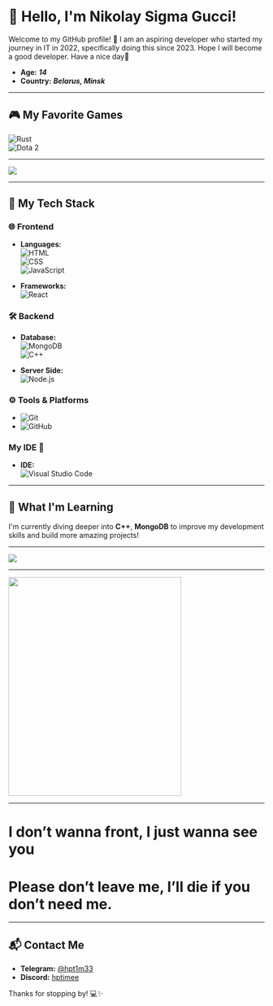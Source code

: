 # 👋 Hello, I'm Nikolay Sigma Gucci!

Welcome to my GitHub profile! 🚀 I am an aspiring developer who started my journey in IT in 2022, specifically doing this since 2023. Hope I will become a good developer. Have a nice day👀  
- **Age:** ***14***  
- **Country:** ***Belarus, Minsk***

---

## 🎮 My Favorite Games  
![Rust](https://img.shields.io/badge/Rust-1E1E1E?style=flat-square&logo=rust&logoColor=white)  
![Dota 2](https://img.shields.io/badge/Dota%202-512D6D?style=flat-square&logo=dota2&logoColor=white)  

---

![](https://media1.tenor.com/m/3tXhBBtoG-gAAAAd/yuno-gasai-anime.gif)

---

## 🌟 My Tech Stack

### 🌐 Frontend  
- **Languages:**  
  ![HTML](https://img.shields.io/badge/-HTML5-E34F26?style=flat-square&logo=html5&logoColor=white)  
  ![CSS](https://img.shields.io/badge/-CSS3-1572B6?style=flat-square&logo=css3&logoColor=white)  
  ![JavaScript](https://img.shields.io/badge/-JavaScript-F7DF1E?style=flat-square&logo=javascript&logoColor=black)  

- **Frameworks:**  
  ![React](https://img.shields.io/badge/-React-61DAFB?style=flat-square&logo=react&logoColor=white)

### 🛠️ Backend  
- **Database:**  
  ![MongoDB](https://img.shields.io/badge/-MongoDB-47A248?style=flat-square&logo=mongodb&logoColor=white)  
  ![C++](https://img.shields.io/badge/-C++-00599C?style=flat-square&logo=c%2B%2B&logoColor=white)

- **Server Side:**  
  ![Node.js](https://img.shields.io/badge/-Node.js-339933?style=flat-square&logo=node.js&logoColor=white)

### ⚙️ Tools & Platforms  
- ![Git](https://img.shields.io/badge/-Git-F05032?style=flat-square&logo=git&logoColor=white)  
- ![GitHub](https://img.shields.io/badge/-GitHub-181717?style=flat-square&logo=github&logoColor=white)

### My IDE 🙌  
- **IDE:**  
  ![Visual Studio Code](https://img.shields.io/badge/-Visual%20Studio%20Code-007ACC?style=flat-square&logo=visual-studio-code&logoColor=white)

---

## 🌱 What I'm Learning  
I'm currently diving deeper into **C++**, **MongoDB** to improve my development skills and build more amazing projects!

---

![](https://media1.tenor.com/m/DFH5mofVBcYAAAAd/shinoa-hiragi.gif)

---

<img src="https://i.pinimg.com/736x/64/db/62/64db62666f6aeb08d4c9aa0aabd28752.jpg" width="340" height="430">

---

# **I don’t wanna front, I just wanna see you**  
# **Please don’t leave me, I’ll die if you don’t need me.**

---

## 📬 Contact Me  
- **Telegram:** [@hpt1m33](https://t.me/hpt1m33)  
- **Discord:** [hptimee](https://discord.com/users/hptimee)

Thanks for stopping by! 💻✨

